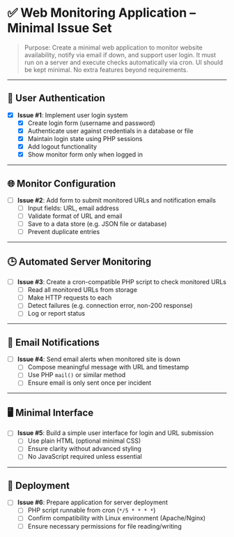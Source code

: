 # ✅ Web Monitoring Application – Minimal Issue Set

> Purpose: Create a minimal web application to monitor website availability, notify via email if down, and support user login. It must run on a server and execute checks automatically via cron. UI should be kept minimal. No extra features beyond requirements.

---

## 🔐 User Authentication

- [x] **Issue #1**: Implement user login system  
  - [x] Create login form (username and password)  
  - [x] Authenticate user against credentials in a database or file  
  - [x] Maintain login state using PHP sessions  
  - [x] Add logout functionality  
  - [x] Show monitor form only when logged in  

---

## 🌐 Monitor Configuration

- [ ] **Issue #2**: Add form to submit monitored URLs and notification emails  
  - [ ] Input fields: URL, email address  
  - [ ] Validate format of URL and email  
  - [ ] Save to a data store (e.g. JSON file or database)  
  - [ ] Prevent duplicate entries  

---

## 🕒 Automated Server Monitoring

- [ ] **Issue #3**: Create a cron-compatible PHP script to check monitored URLs  
  - [ ] Read all monitored URLs from storage  
  - [ ] Make HTTP requests to each  
  - [ ] Detect failures (e.g. connection error, non-200 response)  
  - [ ] Log or report status  

---

## 📧 Email Notifications

- [ ] **Issue #4**: Send email alerts when monitored site is down  
  - [ ] Compose meaningful message with URL and timestamp  
  - [ ] Use PHP `mail()` or similar method  
  - [ ] Ensure email is only sent once per incident  

---

## 🖥️ Minimal Interface

- [ ] **Issue #5**: Build a simple user interface for login and URL submission  
  - [ ] Use plain HTML (optional minimal CSS)  
  - [ ] Ensure clarity without advanced styling  
  - [ ] No JavaScript required unless essential  

---

## 📁 Deployment

- [ ] **Issue #6**: Prepare application for server deployment  
  - [ ] PHP script runnable from cron (`*/5 * * * *`)  
  - [ ] Confirm compatibility with Linux environment (Apache/Nginx)  
  - [ ] Ensure necessary permissions for file reading/writing  